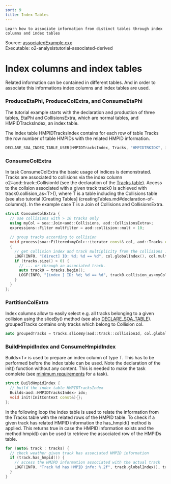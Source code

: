 ```yaml
---
sort: 9
title: Index Tables
---
```


```goal
Learn how to associate information from distinct tables through index columns and index tables
```

<div style="margin-bottom:5mm">
  Source: <a href="https://github.com/AliceO2Group/O2Physics/blob/master/Tutorials/src/associatedExample.cxx" target="_blank">associatedExample.cxx</a><br>
  Executable: o2-analysistutorial-associated-derived
</div>

# Index columns and index tables

Related information can be contained in different tables. And in order to associate this informations index columns and index tables are used.

<a name="ProduceEtaPhi"></a>
### ProduceEtaPhi, ProduceColExtra, and ConsumeEtaPhi

The tutorial example starts with the declaration and production of three tables, EtaPhi and CollisionsExtra, which are normal tables, and HMPIDTracksIndex, an index table.

The index table HMPIDTracksIndex contains for each row of table Tracks the row number of table HMPIDs with the related HMPID information.


```cpp
DECLARE_SOA_INDEX_TABLE_USER(HMPIDTracksIndex, Tracks, "HMPIDTRKIDX", indices::TrackId, indices::HMPIDId);
```

<a name="consumecolextra"></a>
### ConsumeColExtra

In task ConsumeColExtra the basic usage of indices is demonstrated. Tracks are
associated to collisions via the index column o2::aod::track::CollisionId (see
the declaration of the [Tracks table](../datamodel/ao2dTables.md#AO2D)). Access
to the collsion associated with a given track track0 is achieved with
track0.collision_as&lt;T&gt;(), where T is a table including the Collisions
table (see also tutorial [Creating Tables]
(creatingTables.md#declaration-of-columns)). In the example case T is a Join of
Collisions and CollisionsExtra.

```cpp
struct ConsumeColExtra {
  // use collisions with > 10 tracks only
  using myCol = soa::Join<aod::Collisions, aod::CollisionsExtra>;
  expressions::Filter multfilter = aod::collision::mult > 10;
  
  // group tracks according to collision
  void process(soa::Filtered<myCol>::iterator const& col, aod::Tracks const& tracks)
  {
    // get collision index and track multiplicity from the collisions ...
    LOGF(INFO, "[direct] ID: %d; %d == %d", col.globalIndex(), col.mult(), tracks.size());
    if (tracks.size() > 0) {
      // ... or through an associated track.
      auto track0 = tracks.begin();
      LOGF(INFO, "[index ] ID: %d; %d == %d", track0.collision_as<myCol>().globalIndex(), track0.collision_as<myCol>().mult(), tracks.size());
    }
  }
};
```

<a name="partitioncolextra"></a>
### PartitionColExtra

Index columns allow to easily select e.g. all tracks belonging to a given collision using the sliceBy() method (see also [DECLARE_SOA_TABLE](creatingTables.md#declareTables)). groupedTracks contains only tracks which belong to Collision col.

```cpp
auto groupedTracks = tracks.sliceBy(aod::track::collisionId, col.globalIndex());
```

<a name="hmpidtask"></a>
### BuildHmpidIndex and ConsumeHmpidIndex

Builds&lt;T&gt; is used to prepare an index column of type T. This has to be performed
before the index table can be used. Note the declaration of the init() function
without any content. This is needed to make the task complete
(see [minimum requirements](analysistask.md#tasks-workflows-data-analysis)
for a task).

```cpp
struct BuildHmpidIndex {
  // build the index table HMPIDTracksIndex
  Builds<aod::HMPIDTracksIndex> idx;
  void init(InitContext const&){};
};
```

In the following loop the index table is used to relate the information from the Tracks table with the related rows of the HMPID table. To check if a given track has related HMPID information the has_hmpid() method is applied. This returns true in case the HMPID information exists and the method hmpid() can be used to retrieve the associated row of the HMPIDs table.

```cpp
for (auto& track : tracks) {
  // check weather given track has associated HMPID information
  if (track.has_hmpid()) {
    // access the HMIPD information associated with the actual track
    LOGF(INFO, "Track %d has HMPID info: %.2f", track.globalIndex(), track.hmpid().hmpidSignal());
  }
}
```



